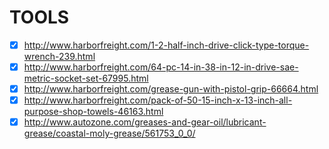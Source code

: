 # TOOLS

- [x] http://www.harborfreight.com/1-2-half-inch-drive-click-type-torque-wrench-239.html
- [x] http://www.harborfreight.com/64-pc-14-in-38-in-12-in-drive-sae-metric-socket-set-67995.html
- [x] http://www.harborfreight.com/grease-gun-with-pistol-grip-66664.html
- [x] http://www.harborfreight.com/pack-of-50-15-inch-x-13-inch-all-purpose-shop-towels-46163.html
- [x] http://www.autozone.com/greases-and-gear-oil/lubricant-grease/coastal-moly-grease/561753_0_0/
